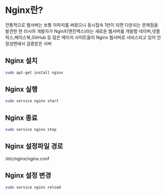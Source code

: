 # Nginx란?
전통적으로 웹서버는 보통 아파치를 써왔으나 동시접속 1만이 되면 다운되는 문제점을 발견한 한 러시아 개발자가 NginX(엔진엑스)라는 새로운 웹서버를 개발함
네이버,넷플릭스,페이스북,GitHub 등 많은 메이저 사이트들이 Nginx 웹서버로 서비스되고 있어 안정성면에서 검증받은 서버


## Nginx 설치
``` bash
sudo apt-get install nginx
```

## Nginx 실행
``` bash
sudo service nginx start
```


## Nginx 종료
``` bash
sudo service nginx stop
```

## Nginx 설정파일 경로
/etc/nginx/nginx.conf

## Nginx 설정 변경
``` bash
sudo service nginx reload
```
